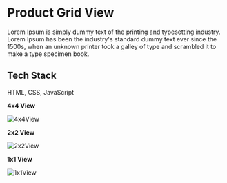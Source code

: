# Product Grid View

Lorem Ipsum is simply dummy text of the printing and typesetting industry. Lorem Ipsum has been the industry's standard dummy text ever since the 1500s, when an unknown printer took a galley of type and scrambled it to make a type specimen book.

## Tech Stack

HTML, CSS, JavaScript

**4x4 View**

![4x4View](https://res.cloudinary.com/lucifer2020/image/upload/v1659187454/GitHub/Screenshot_2022-07-30_at_6.44.17_PM_rvqm0u.png)

**2x2 View**

![2x2View](https://res.cloudinary.com/lucifer2020/image/upload/v1659187477/GitHub/Screenshot_2022-07-30_at_6.54.16_PM_fn900x.png)

**1x1 View**

![1x1View](https://res.cloudinary.com/lucifer2020/image/upload/v1659187490/GitHub/Screenshot_2022-07-30_at_6.54.24_PM_hzn1ek.png)
